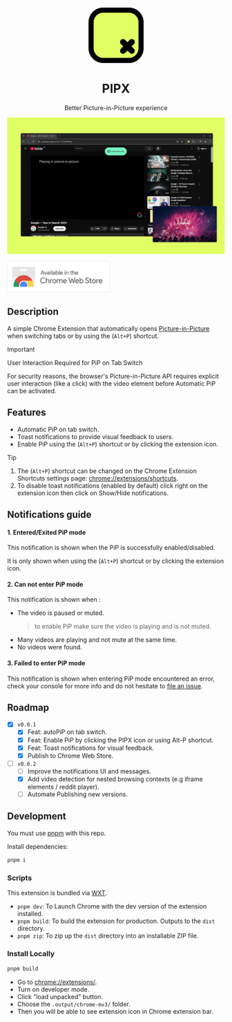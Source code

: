<p align="center">
 <img src="./.github/assets/512.png" height="128" alt="Logo">
 <h1 align="center">PIPX</h1>
 <p  align="center">Better Picture-in-Picture experience</p>
 <img src="./.github/assets/pipx-thumbnail.png" alt="Thumbnail">
</p>

[<img height="72" src="./.github/assets/Chrome-Web-Store-badge.png" alt="Available in the Chrome Web Store">](https://chromewebstore.google.com/detail/nkbikckldmljjiiajklecmgmajgapbfl)

## Description

A simple Chrome Extension that automatically opens [Picture-in-Picture](https://wicg.github.io/picture-in-picture/) when switching tabs or by using the (`Alt+P`) shortcut.

> [!important]
> User Interaction Required for PiP on Tab Switch
>
> For security reasons, the browser's Picture-in-Picture API requires explicit user interaction (like a click) with the video element before Automatic PiP can be activated.

## Features

- Automatic PiP on tab switch.
- Toast notifications to provide visual feedback to users.
- Enable PiP using the (`Alt+P`) shortcut or by clicking the extension icon.

> [!TIP]
>
> 1. The (`Alt+P`) shortcut can be changed on the Chrome Extension Shortcuts settings page: [chrome://extensions/shortcuts](chrome://extensions/shortcuts).
> 2. To disable toast notifications (enabled by default) click right on the extension icon then click on Show/Hide notifications.

## Notifications guide

#### 1. Entered/Exited PiP mode

This notification is shown when the PiP is successfully enabled/disabled.

It is only shown when using the (`Alt+P`) shortcut or by clicking the extension icon.

#### 2. Can not enter PiP mode

This notification is shown when :

- The video is paused or muted.
  > to enable PiP make sure the video is playing and is not muted.
- Many videos are playing and not mute at the same time.
- No videos were found.

#### 3. Failed to enter PiP mode

This notification is shown when entering PiP mode encountered an error, check your console for more info and do not hesitate to [file an issue](https://github.com/phrechu/PIPX/issues).

## Roadmap

- [x] `v0.0.1`
  - [x] Feat: autoPiP on tab switch.
  - [x] Feat: Enable PiP by clicking the PIPX icon or using Alt-P shortcut.
  - [x] Feat: Toast notifications for visual feedback.
  - [x] Publish to Chrome Web Store.
- [ ] `v0.0.2`
  - [ ] Improve the notifications UI and messages.
  - [x] Add video detection for nested browsing contexts (e.g iframe elements / reddit player).
  - [ ] Automate Publishing new versions.

## Development

You must use [pnpm](https://pnpm.io/) with this repo.

Install dependencies:

```sh
pnpm i
```

### Scripts

This extension is bundled via [WXT](https://wxt.dev).

- `pnpm dev`: To Launch Chrome with the dev version of the extension installed.
- `pnpm build`: To build the extension for production. Outputs to the `dist` directory.
- `pnpm zip`: To zip up the `dist` directory into an installable ZIP file.

### Install Locally

```sh
pnpm build
```

- Go to [chrome://extensions/](chrome://extensions/).
- Turn on developer mode.
- Click "load unpacked" button.
- Choose the `.output/chrome-mv3/` folder.
- Then you will be able to see extension icon in Chrome extension bar.
